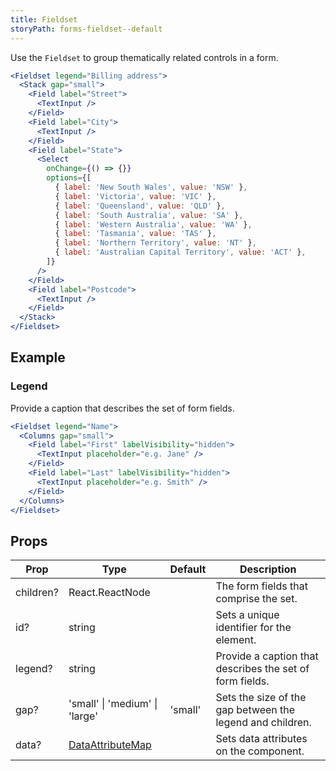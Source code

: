 ```yaml
---
title: Fieldset
storyPath: forms-fieldset--default
---
```


Use the `Fieldset` to group thematically related controls in a form.

```jsx live
<Fieldset legend="Billing address">
  <Stack gap="small">
    <Field label="Street">
      <TextInput />
    </Field>
    <Field label="City">
      <TextInput />
    </Field>
    <Field label="State">
      <Select
        onChange={() => {}}
        options={[
          { label: 'New South Wales', value: 'NSW' },
          { label: 'Victoria', value: 'VIC' },
          { label: 'Queensland', value: 'QLD' },
          { label: 'South Australia', value: 'SA' },
          { label: 'Western Australia', value: 'WA' },
          { label: 'Tasmania', value: 'TAS' },
          { label: 'Northern Territory', value: 'NT' },
          { label: 'Australian Capital Territory', value: 'ACT' },
        ]}
      />
    </Field>
    <Field label="Postcode">
      <TextInput />
    </Field>
  </Stack>
</Fieldset>
```

## Example

### Legend

Provide a caption that describes the set of form fields.

```jsx live
<Fieldset legend="Name">
  <Columns gap="small">
    <Field label="First" labelVisibility="hidden">
      <TextInput placeholder="e.g. Jane" />
    </Field>
    <Field label="Last" labelVisibility="hidden">
      <TextInput placeholder="e.g. Smith" />
    </Field>
  </Columns>
</Fieldset>
```

## Props

| Prop      | Type                                   | Default | Description                                               |
| --------- | -------------------------------------- | ------- | --------------------------------------------------------- |
| children? | React.ReactNode                        |         | The form fields that comprise the set.                    |
| id?       | string                                 |         | Sets a unique identifier for the element.                 |
| legend?   | string                                 |         | Provide a caption that describes the set of form fields.  |
| gap?      | 'small' \| 'medium' \| 'large'         | 'small' | Sets the size of the gap between the legend and children. |
| data?     | [DataAttributeMap][data-attribute-map] |         | Sets data attributes on the component.                    |

[data-attribute-map]:
  https://github.com/brighte-labs/spark-web/blob/e7f6f4285b4cfd876312cc89fbdd094039aa239a/packages/utils/src/internal/buildDataAttributes.ts#L1
